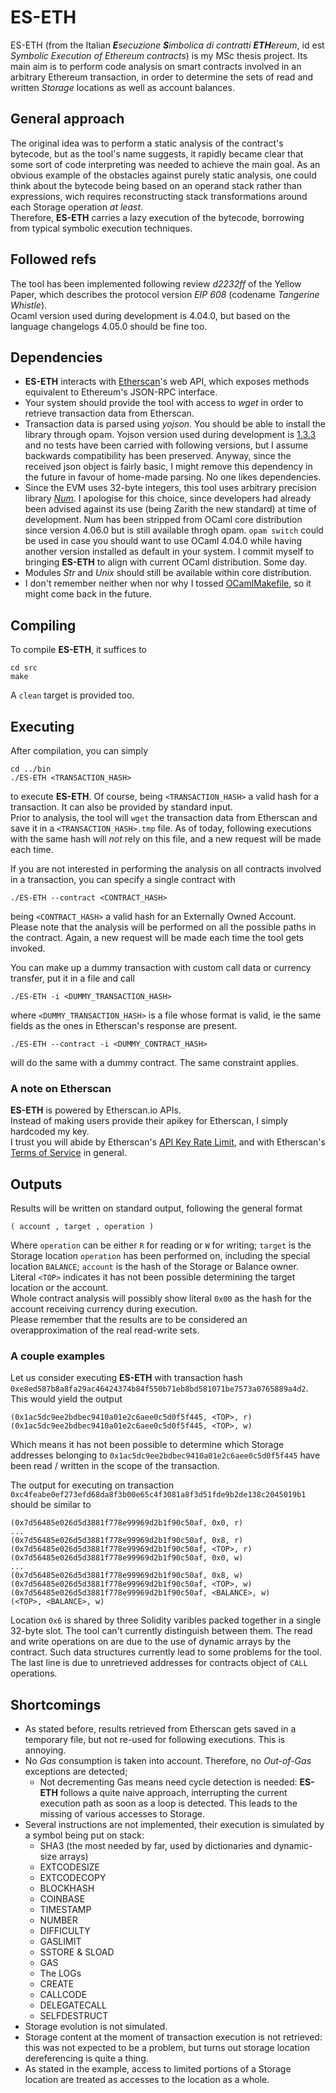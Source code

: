 # ES-ETH
ES-ETH (from the Italian _**E**secuzione **S**imbolica di contratti **ETH**ereum_, id est _Symbolic Execution of Ethereum contracts_) is my MSc thesis project. Its main aim is to perform code analysis on smart contracts involved in an arbitrary Ethereum transaction, in order to determine the sets of read and written _Storage_ locations as well as account balances.

## General approach
The original idea was to perform a static analysis of the contract's bytecode, but as the tool's name suggests, it rapidly became clear that some sort of code interpreting was needed to achieve the main goal. As an obvious example of the obstacles against purely static analysis, one could think about the bytecode being based on an operand stack rather than expressions, wich requires reconstructing stack transformations around each Storage operation _at least_.  
Therefore, **ES-ETH** carries a lazy execution of the bytecode, borrowing from typical symbolic execution techniques.

## Followed refs
The tool has been implemented following review _d2232ff_ of the Yellow Paper, which describes the protocol version _EIP 608_ (codename _Tangerine Whistle_).  
Ocaml version used during development is 4.04.0, but based on the language changelogs 4.05.0 should be fine too.

## Dependencies
- **ES-ETH** interacts with [Etherscan][1]'s web API, which exposes methods equivalent to Ethereum's JSON-RPC interface.
- Your system should provide the tool with access to _wget_ in order to retrieve transaction data from Etherscan.
- Transaction data is parsed using _yojson_. You should be able to install the library through opam. Yojson version used during development is [1.3.3][2] and no tests have been carried with following versions, but I assume backwards compatibility has been preserved. Anyway, since the received json object is fairly basic, I might remove this dependency in the future in favour of home-made parsing. No one likes dependencies.
- Since the EVM uses 32-byte integers, this tool uses arbitrary precision library _[Num][3]_. I apologise for this choice, since developers had already been advised against its use (being Zarith the new standard) at time of development. Num has been stripped from OCaml core distribution since version 4.06.0 but is still available throgh opam. `opam switch` could be used in case you should want to use OCaml 4.04.0 while having another version installed as default in your system. I commit myself to bringing **ES-ETH** to align with current OCaml distribution. Some day.
- Modules _Str_ and _Unix_ should still be available within core distribution.
- I don't remember neither when nor why I tossed [OCamlMakefile][6], so it might come back in the future.

## Compiling
To compile **ES-ETH**, it suffices to

    cd src
    make

A `clean` target is provided too.

## Executing
After compilation, you can simply

    cd ../bin
    ./ES-ETH <TRANSACTION_HASH>

to execute **ES-ETH**. Of course, being `<TRANSACTION_HASH>` a valid hash for a transaction. It can also be provided by standard input.  
Prior to analysis, the tool will `wget` the transaction data from Etherscan and save it in a `<TRANSACTION_HASH>.tmp` file. As of today, following executions with the same hash will _not_ rely on this file, and a new request will be made each time.

If you are not interested in performing the analysis on all contracts involved in a transaction, you can specify a single contract with

    ./ES-ETH --contract <CONTRACT_HASH>

being `<CONTRACT_HASH>` a valid hash for an Externally Owned Account.  
Please note that the analysis will be performed on all the possible paths in the contract. Again, a new request will be made each time the tool gets invoked.

You can make up a dummy transaction with custom call data or currency transfer, put it in a file and call

    ./ES-ETH -i <DUMMY_TRANSACTION_HASH>

where `<DUMMY_TRANSACTION_HASH>` is a file whose format is valid, ie the same fields as the ones in Etherscan's response are present.

    ./ES-ETH --contract -i <DUMMY_CONTRACT_HASH>

will do the same with a dummy contract. The same constraint applies.

### A note on Etherscan
**ES-ETH** is powered by Etherscan.io APIs.  
Instead of making users provide their apikey for Etherscan, I simply hardcoded my key.  
I trust you will abide by Etherscan's [API Key Rate Limit][4], and with Etherscan's [Terms of Service][5] in general.

## Outputs
Results will be written on standard output, following the general format

    ( account , target , operation )

Where `operation` can be either `R` for reading or `W` for writing; `target` is the Storage location `operation` has been performed on, including the special location `BALANCE`; `account` is the hash of the Storage or Balance owner.  
Literal `<TOP>` indicates it has not been possible determining the target location or the account.  
Whole contract analysis will possibly show literal `0x00` as the hash for the account receiving currency during execution.  
Please remember that the results are to be considered an overapproximation of the real read-write sets.

### A couple examples
Let us consider executing **ES-ETH** with transaction hash `0xe8ed587b8a8fa29ac46424374b84f550b71eb8bd581071be7573a0765889a4d2`. This would yield the output

    (0x1ac5dc9ee2bdbec9410a01e2c6aee0c5d0f5f445, <TOP>, r)
    (0x1ac5dc9ee2bdbec9410a01e2c6aee0c5d0f5f445, <TOP>, w)

Which means it has not been possible to determine which Storage addresses belonging to `0x1ac5dc9ee2bdbec9410a01e2c6aee0c5d0f5f445` have been read / written in the scope of the transaction.

The output for executing on transaction `0xc4feabe0ef273efd68da8f3b00e65c4f3081a8f3d51fde9b2de138c2045019b1` should be similar to

    (0x7d56485e026d5d3881f778e99969d2b1f90c50af, 0x0, r)
    ...
    (0x7d56485e026d5d3881f778e99969d2b1f90c50af, 0x8, r)
    (0x7d56485e026d5d3881f778e99969d2b1f90c50af, <TOP>, r)
    (0x7d56485e026d5d3881f778e99969d2b1f90c50af, 0x0, w)
    ...
    (0x7d56485e026d5d3881f778e99969d2b1f90c50af, 0x8, w)
    (0x7d56485e026d5d3881f778e99969d2b1f90c50af, <TOP>, w)
    (0x7d56485e026d5d3881f778e99969d2b1f90c50af, <BALANCE>, w)
    (<TOP>, <BALANCE>, w)

Location `0x6` is shared by three Solidity varibles packed together in a single 32-byte slot. The tool can't currently distinguish between them.
The read and write operations on <TOP> are due to the use of dynamic arrays by the contract. Such data structures currently lead to some problems for the tool.  
The last line is due to unretrieved addresses for contracts object of `CALL` operations.

## Shortcomings
- As stated before, results retrieved from Etherscan gets saved in a temporary file, but not re-used for following executions. This is annoying.
- No _Gas_ consumption is taken into account. Therefore, no _Out-of-Gas_ exceptions are detected;
  - Not decrementing Gas means need cycle detection is needed: **ES-ETH** follows a quite naive approach, interrupting the current execution path as soon as a loop is detected. This leads to the missing of various accesses to Storage.
- Several instructions are not implemented, their execution is simulated by a symbol being put on stack:
  - SHA3 (the most needed by far, used by dictionaries and dynamic-size arrays)
  - EXTCODESIZE
  - EXTCODECOPY
  - BLOCKHASH
  - COINBASE
  - TIMESTAMP
  - NUMBER
  - DIFFICULTY
  - GASLIMIT
  - SSTORE & SLOAD
  - GAS
  - The LOGs
  - CREATE
  - CALLCODE
  - DELEGATECALL
  - SELFDESTRUCT
- Storage evolution is not simulated.
- Storage content at the moment of transaction execution is not retrieved: this was not expected to be a problem, but turns out storage location dereferencing is quite a thing.
- As stated in the example, access to limited portions of a Storage location are treated as accesses to the location as a whole.

[1]: https://etherscan.io/apis
[2]: https://opam.ocaml.org/packages/yojson/yojson.1.3.3/
[3]: https://caml.inria.fr/pub/docs/manual-ocaml/libnum.html
[4]: https://info.etherscan.com/api-return-errors/
[5]: https://etherscan.io/terms
[6]: http://mmottl.github.io/ocaml-makefile/

